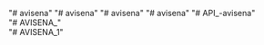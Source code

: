 "# avisena" 
"# avisena" 
"# avisena" 
"# avisena" 
"# API_-avisena"  
"# AVISENA_"  
"# AVISENA_1"  
